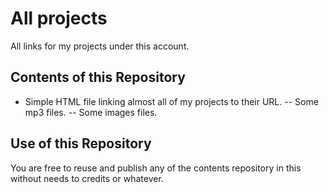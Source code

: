 # All projects
All links for my projects under this account.

## Contents of this Repository

- Simple HTML file linking almost all of my projects to their URL.
-- Some mp3 files.
-- Some images files.

## Use of this Repository
You are free to reuse and publish any of the contents repository in this without needs to credits or whatever.

